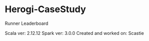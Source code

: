 # Herogi-CaseStudy
Runner Leaderboard

Scala ver: 2.12.12
Spark ver: 3.0.0
Created and worked on: Scastie
<script src="https://scastie.scala-lang.org/RGkJerFlRnGYqTaGI8mbHA.js"></script>
